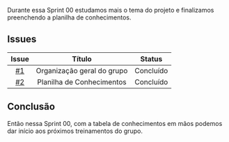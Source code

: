 Durante essa Sprint 00 estudamos mais o tema do projeto e finalizamos preenchendo a planilha de conhecimentos.



## Issues


|                          Issue                           |              Título               |                    Status                     |
| :------------------------------------------------------: | :-------------------------------: | :-------------------------------------------------: |
| [#1](https://github.com/unb-mds/2023-2-Squad05/issues/1) |      Organização geral do grupo     | Concluído |
| [#2](https://github.com/unb-mds/2023-2-Squad08/issues/2) | Planilha de Conhecimentos  | Concluído|


## Conclusão

Então nessa Sprint 00, com a tabela de conhecimentos em mãos podemos dar início aos próximos treinamentos do grupo.